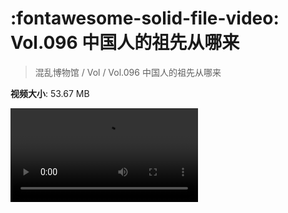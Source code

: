 # :fontawesome-solid-file-video: Vol.096 中国人的祖先从哪来

> 混乱博物馆 / Vol / Vol.096 中国人的祖先从哪来

**视频大小**: 53.67 MB

<div class="video"><video src="https://file.hsyhx.top/archive/混乱博物馆/Vol/096.mp4" controls preload>🤔 您的浏览器不支持 video 标签</video></div>